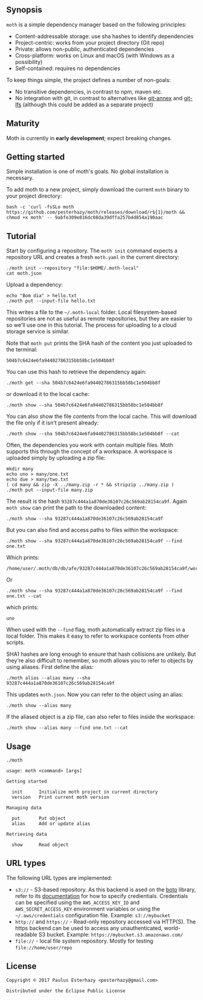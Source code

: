 ## Synopsis

`moth` is a simple dependency manager based on the following principles:

- Content-addressable storage: use sha hashes to identify dependencies
- Project-centric: works from your project directory (Git repo)
- Private: allows non-public, authenticated dependencies
- Cross-platform: works on Linux and macOS (with Windows as a possibility)
- Self-contained: requires no dependencies

To keep things simple, the project defines a number of non-goals:

- No transitive dependencies, in contrast to npm, maven etc.
- No integration with git, in contrast to alternatives like [git-annex](https://git-annex.branchable.com/) and [git-lfs](https://git-lfs.github.com/) (although this could be added as a separate project)

## Maturity

Moth is currently in **early development**; expect breaking changes.

## Getting started

Simple installation is one of moth's goals. No global installation is necessary.

To add moth to a new project, simply download the current `moth` binary to your project directory:

```shell
bash -c 'curl -fsSLo moth https://github.com/pesterhazy/moth/releases/download/r${1}/moth && chmod +x moth' -- 9abfe309e816dc08da39dffa257b4d854a190aac
```

## Tutorial

Start by configuring a repository. The `moth init` command expects a repository URL and creates a fresh `moth.yaml` in the current directory:

```shell
./moth init --repository "file:$HOME/.moth-local"
cat moth.json
```

Upload a dependency:

```shell
echo "Bom dia" > hello.txt
./moth put --input-file hello.txt
```

This writes a file to the `~/.moth-local` folder. Local filesystem-based repositories are not as useful as remote repositories, but they are easier to so we'll use one in this tutorial. The process for uploading to a cloud storage service is similar.

Note that `moth put` prints the SHA hash of the content you just uploaded to the terminal:

```
504b7c6424e6fa94402786315bb58bc1e504bb8f
```

You can use this hash to retrieve the dependency again:

```shell
./moth get --sha 504b7c6424e6fa94402786315bb58bc1e504bb8f
```

or download it to the local cache:

```shell
./moth show --sha 504b7c6424e6fa94402786315bb58bc1e504bb8f
```

You can also show the file contents from the local cache. This will download the file only if it isn't present already:

```shell
./moth show --sha 504b7c6424e6fa94402786315bb58bc1e504bb8f --cat
```

Often, the dependencies you work with contain multiple files. Moth supports this through the concept of a workspace. A workspace is uploaded simply by uploading a zip file:

```shell
mkdir many
echo uno > many/one.txt
echo due > many/two.txt
( cd many && zip -X ../many.zip -r * && stripzip ../many.zip )
./moth put --input-file many.zip
```

The result is the hash `93287c444a1a870de36107c26c569ab28154ca9f`. Again `moth show` can print the path to the downloaded content:

```shell
./moth show --sha 93287c444a1a870de36107c26c569ab28154ca9f
```

But you can also find and access paths to files within the workspace:

```shell
./moth show --sha 93287c444a1a870de36107c26c569ab28154ca9f --find one.txt
```

Which prints:

```
/home/user/.moth/db/db/afe/93287c444a1a870de36107c26c569ab28154ca9f/workspace/one.txt
```

Or

```shell
./moth show --sha 93287c444a1a870de36107c26c569ab28154ca9f --find one.txt --cat
```

which prints:

```
uno
```

When used with the `--find` flag, moth automatically extract zip files in a local folder. This makes it easy to refer to workspace contents from other scripts.

SHA1 hashes are long enough to ensure that hash collisions are unlikely. But they're also difficult to remember, so moth allows you to refer to objects by using aliases. First define the alias:

```shell
./moth alias --alias many --sha 93287c444a1a870de36107c26c569ab28154ca9f
```

This updates `moth.json`. Now you can refer to the object using an alias:

```shell
./moth show --alias many
```

If the aliased object is a zip file, can also refer to files inside the workspace:

```shell
./moth show --alias many --find one.txt --cat
```

## Usage

```
./moth
```

```
usage: moth <command> [args]

Getting started

  init      Initialize moth project in current directory
  version   Print current moth version

Managing data

  put       Put object
  alias     Add or update alias

Retrieving data

  show      Read object
```

## URL types

The following URL types are implemented:

- `s3://` - S3-based repository. As this backend is ased on the [boto](https://github.com/boto/boto3) library, refer to its [documentation](http://boto3.readthedocs.io/en/latest/guide/configuration.html) for how to specify credientials. Credentials can be specified using the `AWS_ACCESS_KEY_ID` and `AWS_SECRET_ACCESS_KEY` environment variables or using the `~/.aws/credentials` configuration file. Example: `s3://mybucket`
- `http://` and `https://` - Read-only repository accessed via HTTP(S). The https backend can be used to access any unauthenticated, world-readable S3 bucket. Example: `https://mybucket.s3.amazonaws.com/`
- `file://` - local file system repository. Mostly for testing `file://home/user/repo`

## License

```
Copyright © 2017 Paulus Esterhazy <pesterhazy@gmail.com>

Distributed under the Eclipse Public License
```
